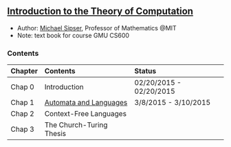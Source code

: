 ## [Introduction to the Theory of Computation](http://www.amazon.com/Introduction-Theory-Computation-Michael-Sipser/dp/0534950973)

- Author: [Michael Sipser](http://www-math.mit.edu/~sipser/), Professor of Mathematics @MIT
- Note: text book for course GMU CS600

### Contents
|Chapter | Contents| Status|
|:----|:----|:----|
|Chap 0| Introduction| 02/20/2015 - 02/20/2015|
|Chap 1| [Automata and Languages](file/chap1.md)| 3/8/2015 - 3/10/2015|
|Chap 2| Context-Free Languages| |
|Chap 3| The Church-Turing Thesis| |
